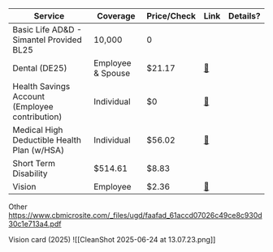 | Service                                        | Coverage          | Price/Check | Link                                                                                     | Details? |
| ---------------------------------------------- | ----------------- | ----------- | ---------------------------------------------------------------------------------------- | -------- |
| Basic Life AD&D - Simantel Provided BL25       | 10,000            | 0           |                                                                                          |          |
| Dental (DE25)                                  | Employee & Spouse | $21.17      | [🔗](https://www.cbmicrosite.com/_files/ugd/faafad_cd4c59e13d434060863da5d0e63d6387.pdf) |          |
| Health Savings Account (Employee contribution) | Individual        | $0          | [🔗](https://csn.lh1ondemand.com/Main.aspx)                                              |          |
| Medical High Deductible Health Plan (w/HSA)    | Individual        | $56.02      | [🔗](https://www.cbmicrosite.com/_files/ugd/faafad_cd4c59e13d434060863da5d0e63d6387.pdf) |          |
| Short Term Disability                          | $514.61           | $8.83       |                                                                                          |          |
| Vision                                         | Employee          | $2.36       | [🔗](https://www.cbmicrosite.com/_files/ugd/faafad_b4af92668efd4e19ae495bc243720b5f.pdf) |          |
Other
https://www.cbmicrosite.com/_files/ugd/faafad_61accd07026c49ce8c930d30c1e713a4.pdf


Vision card (2025)
![[CleanShot 2025-06-24 at 13.07.23.png]]